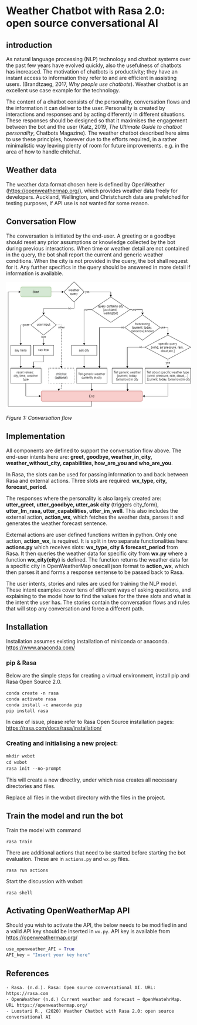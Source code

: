 # Weather Chatbot with Rasa 2.0: open source conversational AI

## introduction

As natural language processing (NLP) technology and chatbot systems over the past few years have evolved quickly, also the usefulness of chatbots has increased. The motivation of chatbots is productivity; they have an instant access to information they refer to and are efficient in assisting users. (Brandtzaeg, 2017, *Why people use chatbots*). Weather chatbot is an excellent use case example for the technology.

The content of a chatbot consists of the personality, conversation flows and the information it can deliver to the user. Personality is created by interactions and responses and by acting differently in different situations. These responses should be designed so that it maximises the engagement between the bot and the user (Katz, 2019, *The Ultimate Guide to chatbot personality*, Chatbots Magazine). The weather chatbot described here aims to use these principles, however due to the efforts required, in a rather minimalistic way leaving plenty of room for future improvements. e.g. in the area of how to handle chitchat.

## Weather data

The weather data format chosen here is defined by OpenWeather (https://openweathermap.org/), which provides weather data freely for developers. Auckland, Wellington, and Christchurch data are prefetched for testing purposes, if API use is not wanted for some reason. 


## Conversation Flow

The conversation is initiated by the end-user. A greeting or a goodbye should reset any prior assumptions or knowledge collected by the bot during previous interactions. When time or weather detail are not contained in the query, the bot shall report the current and generic weather conditions. When the city is not provided in the query, the bot shall request for it. Any further specifics in the query should be answered in more detail if information is available. 

![](wxbot_diagram_12062020.png "Conversation flow")

*Figure 1: Conversation flow*


## Implementation

All components are defined to support the conversation flow above. The end-user intents here are: **greet, goodbye, weather_in_city, weather_without_city, capabilities, how_are_you and who_are_you**.

In Rasa, the slots can be used for passing information to and back between Rasa and external actions. Three slots are required: **wx_type, city, forecast_period**.

The responses where the personality is also largely created are: **utter_greet, utter_goodbye, utter_ask city** (triggers city_form), **utter_Im_rasa, utter_capabilities, utter_im_well**. This also includes the external action, **action_wx**, which fetches the weather data, parses it and generates the weather forecast sentence.

External actions are user defined functions written in python. Only one action, **action_wx**, is required. It is split in two separate functionalities here: **actions.py** which receives slots: **wx_type, city & forecast_period** from Rasa. It then queries the weather data for specific city from **wx.py** where a function **wx_city(city)** is defined. The function returns the weather data for a specific city in OpenWeatherMap onecall json format to **action_wx**, which then parses it and forms a response sentense to be passed back to Rasa.

The user intents, stories and rules are used for training the NLP model. These intent examples cover tens of different ways of asking questions, and explaining to the model how to find the values for the three slots and what is the intent the user has. The stories contain the conversation flows and rules that will stop any conversation and force a different path. 


## Installation
 
Installation assumes existing installation of miniconda or anaconda. 
https://www.anaconda.com/

### pip & Rasa

Below are the simple steps for creating a virtual environment, install pip and Rasa Open Source 2.0.

```
conda create -n rasa
conda activate rasa
conda install -c anaconda pip
pip install rasa
```
In case of issue, please refer to Rasa Open Source installation pages: 
https://rasa.com/docs/rasa/installation/

### Creating and initialising a new project:

```p
mkdir wxbot
cd wxbot
rasa init --no-prompt
```
This will create a new directlry, under which rasa creates all necessary directories and files.

Replace all files in the wxbot directory with the files in the project.

## Train the model and run the bot

Train the model with command 

```
rasa train
```

There are additional actions that need to be started before starting the bot evaluation. These are in ```actions.py``` and ```wx.py``` files. 

```
rasa run actions
```

Start the discussion with wxbot:

```
rasa shell
```

## Activating OpenWeatherMap API

Should you wish to activate the API, the below needs to be modified in and a valid API key should be inserted in ```wx.py```. API key is available from https://openweathermap.org/

```python
use_openweather_API = True
API_key = "Insert your key here"
```

## References

    - Rasa. (n.d.). Rasa: Open source conversational AI. URL: https://rasa.com
    - OpenWeather (n.d.) Current weather and forecast – OpenWeatehrMap. URL https://openweathermap.org/
    - Luostari R., (2020) Weather Chatbot with Rasa 2.0: open source conversational AI
